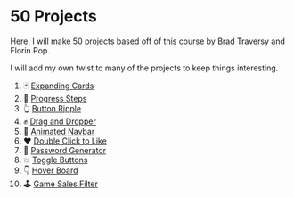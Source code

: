# 50 Projects

Here, I will make 50 projects based off of [this](https://www.udemy.com/course/50-projects-50-days/) course by Brad Traversy and Florin Pop.

I will add my own twist to many of the projects to keep things interesting.

1. 🃏 [Expanding Cards](https://graysonlee123.github.io/50-projects/expanding-cards/)
2. 🔢 [Progress Steps](https://graysonlee123.github.io/50-projects/progress-steps)
3. 👆 [Button Ripple](https://graysonlee123.github.io/50-projects/button-ripple)
4. ✊ [Drag and Dropper](https://graysonlee123.github.io/50-projects/drag-drop)
5. 📃 [Animated Navbar](https://graysonlee123.github.io/50-projects/navbar)
6. ♥ [Double Click to Like](https://graysonlee123.github.io/50-projects/dblclick-heart)
7. 🔑 [Password Generator](https://graysonlee123.github.io/50-projects/password-generator)
8. 💥 [Toggle Buttons](https://graysonlee123.github.io/50-projects/toggle-buttons)
9. 👇 [Hover Board](https://graysonlee123.github.io/50-projects/hover-board)
10. 🕹 [Game Sales Filter](https://graysonlee123.github.io/50-projects/game-sales-filter)
